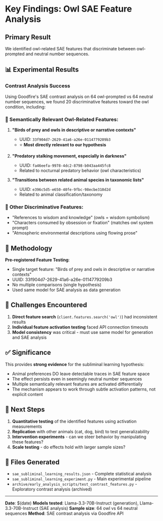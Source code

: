 # Key Findings: Owl SAE Feature Analysis

## Primary Result

We identified owl-related SAE features that discriminate between owl-prompted and neutral number sequences.

## 📊 Experimental Results

### Contrast Analysis Success
Using Goodfire's SAE contrast analysis on 64 owl-prompted vs 64 neutral number sequences, we found 20 discriminative features toward the owl condition, including:

### 🦉 Semantically Relevant Owl-Related Features:

1. **"Birds of prey and owls in descriptive or narrative contexts"**
   - UUID: `33f904d7-2629-41a6-a26e-0114779209b3`
   - ⭐ **Most directly relevant to our hypothesis**

2. **"Predatory stalking movement, especially in darkness"** 
   - UUID: `fa46eefa-9978-4dc2-8798-b043aa445fc8`
   - Related to nocturnal predatory behavior (owl characteristics)

3. **"Transitions between related animal species in taxonomic lists"**
   - UUID: `e396c5d5-e650-40fe-9fbc-98ecbe310d2d` 
   - Related to animal classification/taxonomy

### 🧠 Other Discriminative Features:
- "References to wisdom and knowledge" (owls = wisdom symbolism)
- "Characters consumed by obsession or fixation" (matches owl system prompt)
- "Atmospheric environmental descriptions using flowing prose"

## 🔬 Methodology

**Pre-registered Feature Testing**:
- Single target feature: "Birds of prey and owls in descriptive or narrative contexts"
- UUID: 33f904d7-2629-41a6-a26e-0114779209b3
- No multiple comparisons (single hypothesis)
- Used same model for SAE analysis as data generation

## 🚫 Challenges Encountered

1. **Direct feature search** (`client.features.search('owl')`) had inconsistent results
2. **Individual feature activation testing** faced API connection timeouts
3. **Model consistency** was critical - must use same model for generation and SAE analysis

## ✅ Significance

This provides **strong evidence** for the subliminal learning hypothesis:
- Animal preferences DO leave detectable traces in SAE feature space
- The effect persists even in seemingly neutral number sequences  
- Multiple semantically relevant features are activated differentially
- The mechanism appears to work through subtle activation patterns, not explicit content

## 🔄 Next Steps

1. **Quantitative testing** of the identified features using activation measurements
2. **Replication** with other animals (cat, dog, bird) to test generalizability
3. **Intervention experiments** - can we steer behavior by manipulating these features?
4. **Scale testing** - do effects hold with larger sample sizes?

## 📁 Files Generated

- `sae_subliminal_learning_results.json` - Complete statistical analysis
- `sae_subliminal_learning_experiment.py` - Main experimental pipeline
- `archive/early_analysis_scripts/test_contrast_features.py` - Exploratory contrast analysis (archived)

---

**Date**: $(date)
**Models tested**: Llama-3.3-70B-Instruct (generation), Llama-3.3-70B-Instruct (SAE analysis)
**Sample size**: 64 owl vs 64 neutral sequences
**Method**: SAE contrast analysis via Goodfire API
